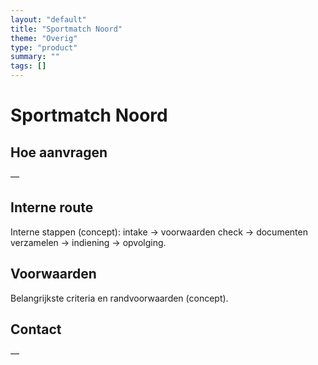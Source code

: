```yaml
---
layout: "default"
title: "Sportmatch Noord"
theme: "Overig"
type: "product"
summary: ""
tags: []
---
```

# Sportmatch Noord



## Hoe aanvragen
—

## Interne route
Interne stappen (concept): intake → voorwaarden check → documenten verzamelen → indiening → opvolging.

## Voorwaarden
Belangrijkste criteria en randvoorwaarden (concept).

## Contact
—
